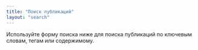 ```yaml
---
title: "Поиск публикаций"
layout: "search"
---
```


Используйте форму поиска ниже для поиска публикаций по ключевым словам, тегам или содержимому.
